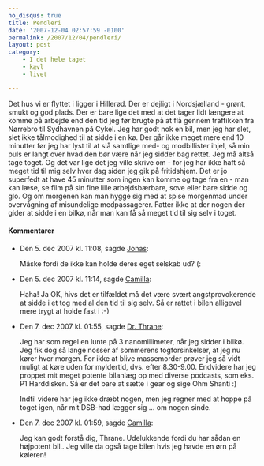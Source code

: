 ```yaml
---
no_disqus: true
title: Pendleri
date: '2007-12-04 02:57:59 -0100'
permalink: /2007/12/04/pendleri/
layout: post
category:
    - I det hele taget
    - kævl
    - livet

---
```

Det hus vi er flyttet i ligger i Hillerød. Der er dejligt i Nordsjælland - grønt, smukt og god plads. Der er bare lige det med at det tager lidt længere at komme på arbejde end den tid jeg før brugte på at flå gennem traffikken fra Nørrebro til Sydhavnen på Cykel. Jeg har godt nok en bil, men jeg har slet, slet ikke tålmodighed til at sidde i en kø. Der går ikke meget mere end 10 minutter før jeg har lyst til at slå samtlige med- og modbillister ihjel, så min puls er langt over hvad den bør være når jeg sidder bag rettet. Jeg må altså tage toget. Og det var lige det jeg ville skrive om - for jeg har ikke haft så meget tid til mig selv hver dag siden jeg gik på fritidshjem. Det er jo superfedt at have 45 minutter som ingen kan komme og tage fra en - man kan læse, se film på sin fine lille arbejdsbærbare, sove eller bare sidde og glo. Og om morgenen kan man hygge sig med at spise morgenmad under overvågning af misundelige medpassagerer. Fatter ikke at der nogen der gider at sidde i en bilkø, når man kan få så meget tid til sig selv i toget.
<div class="vintage-comments">
<h4>Kommentarer </h4>
<ul class="vintage-comments-list"><li>
<p class="comment-meta">Den <time datetime="2007-12-05T11:08:50+01:00">5. dec 2007 kl.  11:08</time>, sagde <a href="http://blog.verture.net/">Jonas</a>:</p>
<p>Måske fordi de ikke kan holde deres eget selskab ud? (:</p>
</li>
<li>
<p class="comment-meta">Den <time datetime="2007-12-05T11:14:34+01:00">5. dec 2007 kl.  11:14</time>, sagde <a href="http://xoc.dk">Camilla</a>:</p>
<p>Haha! Ja OK, hivs det er tilfældet må det være svært angstprovokerende at sidde i et tog med al den tid til sig selv. Så er rattet i bilen alligevel mere trygt at holde fast i :-)</p>
</li>

<li>
<p class="comment-meta">Den <time datetime="2007-12-07T13:55:37+01:00">7. dec 2007 kl.  01:55</time>, sagde <a href="http://kristianthrane.dk">Dr. Thrane</a>:</p>
<p>Jeg har som regel en lunte på 3 nanomillimeter, når jeg sidder i bilkø. Jeg fik dog så lange nosser af sommerens togforsinkelser, at jeg nu kører hver morgen. For ikke at blive massemorder prøver jeg så vidt muligt at køre uden for myldertid, dvs. efter 8.30-9.00. Endvidere har jeg proppet mit meget potente bilanlæg op med diverse podcasts, som eks. P1 Harddisken. Så er det bare at sætte i gear og sige Ohm Shanti :)</p>
<p>Indtil videre har jeg ikke dræbt nogen, men jeg regner med at hoppe på toget igen, når mit DSB-had lægger sig ... om nogen sinde.</p>
</li>

<li>
<p class="comment-meta">Den <time datetime="2007-12-07T13:59:31+01:00">7. dec 2007 kl.  01:59</time>, sagde <a href="http://xoc.dk">Camilla</a>:</p>
<p>Jeg kan godt forstå dig, Thrane. Udelukkende fordi du har sådan en højpotent bil.. Jeg ville da også tage bilen hvis jeg havde en ørn på køleren!</p>
</li>
</ul>
</div>
